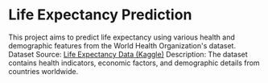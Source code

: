 # Life Expectancy Prediction 

This project aims to predict life expectancy using various health and demographic features from the World Health Organization's dataset. 
Dataset
Source: [Life Expectancy Data (Kaggle)](https://www.kaggle.com/datasets/kumarajarshi/life-expectancy-who)
Description: The dataset contains health indicators, economic factors, and demographic details from countries worldwide.
